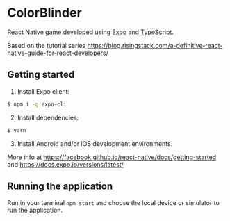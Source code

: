 # ColorBlinder

React Native game developed using [Expo](https://expo.io/) and [TypeScript](https://www.typescriptlang.org/).

Based on the tutorial series https://blog.risingstack.com/a-definitive-react-native-guide-for-react-developers/

## Getting started

1. Install Expo client:

```bash
$ npm i -g expo-cli
```

2. Install dependencies:

```bash
$ yarn
```

3. Install Android and/or iOS development environments.

More info at https://facebook.github.io/react-native/docs/getting-started and https://docs.expo.io/versions/latest/

## Running the application

Run in your terminal `npm start` and choose the local device or simulator to run the application.
